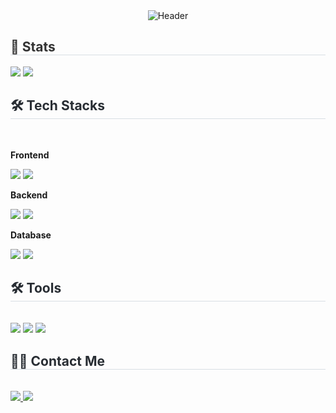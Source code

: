 <div align="center">
  <img src="https://capsule-render.vercel.app/api?type=waving&color=0:0078D4,100:00CFFF&height=200&text=SEUNGJAE's%20GITHUB&fontSize=50&animation=twinkling&fontColor=ffffff&fontAlign=68&fontAlignY=36" alt="Header"/>
</div>


<div style="text-align: left;">
  <h2 style="border-bottom: 1px solid #d8dee4; color: #333;">🏅 Stats</h2>
  <div style="text-align: left;">
    <img src="https://github-readme-stats.vercel.app/api?username=seungjae708&bg_color=ffffff&title_color=0078d4&text_color=333333&icon_color=ffc83d&border_color=e4e2e2&hide_border=true&hide=stars" />
    <img src="https://github-readme-stats.vercel.app/api/top-langs/?username=seungjae708&layout=compact&bg_color=ffffff&title_color=0078d4&text_color=333333&border_color=e4e2e2&hide_border=true" />
  </div>
</div>

<!-- [![Solved.ac 프로필](http://mazassumnida.wtf/api/v2/generate_badge?boj=choesj365)](https://solved.ac/choesj365) -->

<div style="text-align: left;">
  <h2 style="border-bottom: 1px solid #d8dee4; color: #282d33;">🛠️ Tech Stacks</h2><br>

  <div style="display:flex; flex-direction:column; align-items:flex-start;">
  <!-- Frontend -->
    <p><strong>Frontend</strong></p>
    <div>
        <img src="https://img.shields.io/badge/Kotlin-7F52FF?style=for-the-badge&logo=kotlin&logoColor=white">
      <img src="https://img.shields.io/badge/Android-3DDC84?style=for-the-badge&logo=android&logoColor=white">
    </div>
  <!-- Backend -->
    <p><strong>Backend</strong></p>
    <div>
      <img src="https://img.shields.io/badge/Java-007396?style=for-the-badge&logo=java&logoColor=white">
      <img src="https://img.shields.io/badge/SpringBoot-6DB33F?style=for-the-badge&logo=SpringBoot&logoColor=white">
    </div>
    <!-- Database -->
    <p><strong>Database</strong></p>
    <div>
        <img src="https://img.shields.io/badge/MySQL-4479A1?style=for-the-badge&logo=mysql&logoColor=white"> 
        <img src="https://img.shields.io/badge/Firebase-FFCA28?style=for-the-badge&logo=firebase&logoColor=white">
    </div>
  </div>
</div>

<div style="text-align: left;">
  <h2 style="border-bottom: 1px solid #d8dee4; color: #282d33;">🛠️ Tools</h2><br>
  <div style="margin: ; text-align: left;">
    <img src="https://img.shields.io/badge/IntelliJIDEA-000000?style=for-the-badge&logo=IntelliJIDEA&logoColor=white">
    <img src="https://img.shields.io/badge/AndroidStudio-3DDC84?style=for-the-badge&logo=androidstudio&logoColor=white">
    <img src="https://img.shields.io/badge/github-181717?style=for-the-badge&logo=github&logoColor=white">
  </div>
</div>

<div style="text-align: left;">
  <h2 style="border-bottom: 1px solid #d8dee4; color: #282d33;">🧑‍💻 Contact Me</h2><br>
  <div style="text-align: left;">
    <a href="mailto:choesj365@gmail.com">
      <img src="https://img.shields.io/badge/Gmail-EA4335?style=for-the-badge&logo=Gmail&logoColor=white&link=mailto:your-email@example.com">
    </a>
    <a href="https://www.instagram.com/choitmdwo_/">
      <img src="https://img.shields.io/badge/Instagram-E4405F?style=for-the-badge&logo=Instagram&logoColor=white">
    </a>
  </div><br>
</div>


